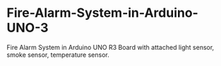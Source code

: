 # Fire-Alarm-System-in-Arduino-UNO-3
Fire Alarm System in Arduino UNO R3 Board with attached light sensor, smoke sensor, temperature sensor.
